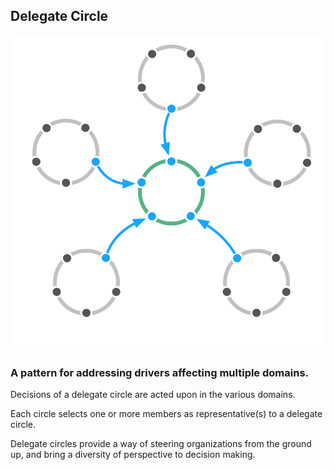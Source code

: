 ## Delegate Circle

![right,fit](img/structural-patterns/delegate-circle.png)

### A pattern for addressing drivers affecting multiple domains.

Decisions of a delegate circle are acted upon in the various domains.

Each circle selects one or more members as representative(s) to a delegate circle.

Delegate circles provide a way of steering organizations from the ground up, and bring a diversity of perspective to decision making.
